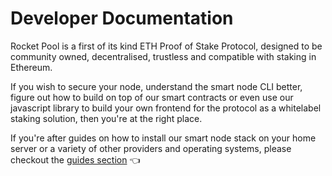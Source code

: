 # Developer Documentation

Rocket Pool is a first of its kind ETH Proof of Stake Protocol, designed to be community owned, decentralised, trustless and compatible with staking in Ethereum.

If you wish to secure your node, understand the smart node CLI better, figure out how to build on top of our smart contracts or even use our javascript library to build your own frontend for the protocol as a whitelabel staking solution, then you're at the right place.

If you're after guides on how to install our smart node stack on your home server or a variety of other providers and operating systems, please checkout the [guides section](/guides) :point_left:

